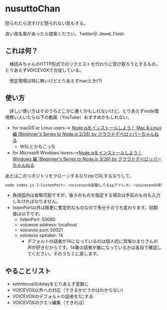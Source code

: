 # nusuttoChan
怒られたら消すけど怒られない気もする。

良い改名案があったら提案ください。Twitter＠ Jewel_Flash
## これは何？
　棒読みちゃんのHTTP形式でのリクエストを代わりに受け取ろうとするもの。とりあえずVOICEVOXで合成している。 

　想定環境は特に無いけどとりあえずmacとか(?)

## 使い方
　詳しい使い方はそのうちどこかに書くかもしれないけど、とりあえずnode環境無い人いたら以下の動画（YouTube）おすすめかもしれない。

* for macOS or Linux users--> [Node.jsをインストールしよう！ Mac & Linux 編 [Beginner's Series to Node.js 2/26] by  クラウドデベロッパーちゃんねる
](https://youtu.be/ySQoRMeUIE8)
	* WSLとかもこっち
* for Microsoft Windows lovers-->[Node.jsをインストールしよう！ Windows 編 [Beginner's Series to Node.js 3/26] by クラウドデベロッパーちゃんねる](https://youtu.be/06SMdezk8Nc)

あとはこのリポジトリをクローンするなりzipでDLするなりして、
```bash
node index.js [<listenPort> <voicevoxの起動してるipアドレス> <voicevoxの待受けポート> <voicevoxの話者>]
```

* 角括弧内は省略可能ですが、後ろのものを指定する場合は手前のものも入力しなければなりません。
* listenPort以外は殊更に暫定的なものなので多分そのうち変わります。初期値は以下です。
	* listenPort: 50080
	* voicevox address: localhost
	* voicevox port: 50021
	* voicevox speaker: 14
		* デフォルトの話者が14になっているのは個人的に冥鳴ひまりさんの声が好きだからです。14番の話者が誰になっているかは各自で確認してください。そのうち１に戻します。

## やることリスト
* setIntervalのdelayをとりあえず変数に
* VOICEVOX以外への対応（できるかどうかはわからない）
*  VOICEVOXのデフォルトの話者を1にする
* VOICEVOXのクエリ編集（できれば）
